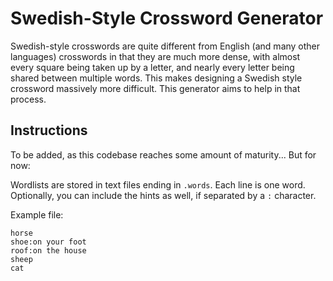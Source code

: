 # Swedish-Style Crossword Generator
Swedish-style crosswords are quite different from English (and many other 
languages) crosswords in that they are much more dense, with almost every
square being taken up by a letter, and nearly every letter being shared between
multiple words. This makes designing a Swedish style crossword massively more 
difficult. This generator aims to help in that process.

## Instructions
To be added, as this codebase reaches some amount of maturity... But for now:

Wordlists are stored in text files ending in `.words`. Each line is one word. 
Optionally, you can include the hints as well, if separated by a `:` character. 

Example file: 
```
horse
shoe:on your foot
roof:on the house
sheep
cat
```

